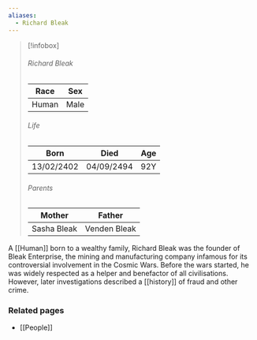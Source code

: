 ```yaml
---
aliases:
  - Richard Bleak
---
```


> [!infobox]
> ###### Richard Bleak
> | Race | Sex |
> | ----- | -----|
> | Human | Male |
> ###### Life
> | Born | Died | Age |
> | ----- | ----- | ----- |
> | 13/02/2402 | 04/09/2494 | 92Y |
> ###### Parents
> | Mother | Father |
> | ----- | ----- |
> | Sasha Bleak | Venden Bleak |

A [[Human]] born to a wealthy family, Richard Bleak was the founder of Bleak Enterprise, the mining and manufacturing company infamous for its controversial involvement in the Cosmic Wars. Before the wars started, he was widely respected as a helper and benefactor of all civilisations. However, later investigations described a [[history]] of fraud and other crime.


### Related pages

- [[People]]